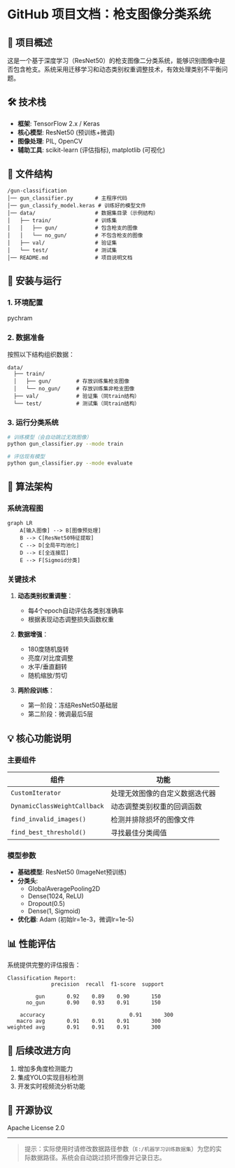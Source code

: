# GitHub 项目文档：枪支图像分类系统

## 📌 项目概述
这是一个基于深度学习（ResNet50）的枪支图像二分类系统，能够识别图像中是否包含枪支。系统采用迁移学习和动态类别权重调整技术，有效处理类别不平衡问题。

## 🛠️ 技术栈
- **框架**: TensorFlow 2.x / Keras
- **核心模型**: ResNet50 (预训练+微调)
- **图像处理**: PIL, OpenCV
- **辅助工具**: scikit-learn (评估指标), matplotlib (可视化)

## 📂 文件结构
```
/gun-classification
│── gun_classifier.py       # 主程序代码
│── gun_classify_model.keras # 训练好的模型文件
│── data/                   # 数据集目录（示例结构）
│   ├── train/              # 训练集
│   │   ├── gun/            # 包含枪支的图像
│   │   └── no_gun/         # 不包含枪支的图像
│   ├── val/                # 验证集
│   └── test/               # 测试集
│── README.md               # 项目说明文档

```

## 🔧 安装与运行

### 1. 环境配置
pychram

### 2. 数据准备
按照以下结构组织数据：
```
data/
  ├── train/
  │   ├── gun/        # 存放训练集枪支图像
  │   └── no_gun/     # 存放训练集非枪支图像
  ├── val/            # 验证集（同train结构）
  └── test/           # 测试集（同train结构）
```

### 3. 运行分类系统
```bash
# 训练模型（会自动跳过无效图像）
python gun_classifier.py --mode train

# 评估现有模型
python gun_classifier.py --mode evaluate
```

## 🧠 算法架构

### 系统流程图
```mermaid
graph LR
    A[输入图像] --> B[图像预处理]
    B --> C[ResNet50特征提取]
    C --> D[全局平均池化]
    D --> E[全连接层]
    E --> F[Sigmoid分类]
```

### 关键技术
1. **动态类别权重调整**：
   - 每4个epoch自动评估各类别准确率
   - 根据表现动态调整损失函数权重

2. **数据增强**：
   - 180度随机旋转
   - 亮度/对比度调整
   - 水平/垂直翻转
   - 随机缩放/剪切

3. **两阶段训练**：
   - 第一阶段：冻结ResNet50基础层
   - 第二阶段：微调最后5层

## 💡 核心功能说明

### 主要组件
| 组件 | 功能 |
|------|------|
| `CustomIterator` | 处理无效图像的自定义数据迭代器 |
| `DynamicClassWeightCallback` | 动态调整类别权重的回调函数 |
| `find_invalid_images()` | 检测并排除损坏的图像文件 |
| `find_best_threshold()` | 寻找最佳分类阈值 |

### 模型参数
- **基础模型**: ResNet50 (ImageNet预训练)
- **分类头**: 
  - GlobalAveragePooling2D
  - Dense(1024, ReLU)
  - Dropout(0.5)
  - Dense(1, Sigmoid)
- **优化器**: Adam (初始lr=1e-3，微调lr=1e-5)

## 📊 性能评估
系统提供完整的评估报告：
```text
Classification Report:
              precision  recall  f1-score  support

         gun       0.92    0.89    0.90       150
      no_gun       0.90    0.93    0.91       150

    accuracy                           0.91       300
   macro avg       0.91    0.91    0.91       300
weighted avg       0.91    0.91    0.91       300
```

## 🚀 后续改进方向
1. 增加多角度检测能力
2. 集成YOLO实现目标检测
3. 开发实时视频流分析功能

## 📜 开源协议
Apache License 2.0

---

> 提示：实际使用时请修改数据路径参数（`E:/机器学习训练数据集`）为您的实际数据路径。系统会自动跳过损坏图像并记录日志。
